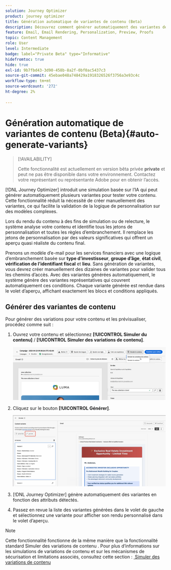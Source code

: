 ```yaml
---
solution: Journey Optimizer
product: journey optimizer
title: Génération automatique de variantes de contenu (Beta)
description: Découvrez comment générer automatiquement des variantes de contenu à l’aide de la simulation basée sur l’IA.
feature: Email, Email Rendering, Personalization, Preview, Proofs
topic: Content Management
role: User
level: Intermediate
badge: label="Private Beta" type="Informative"
hidefromtoc: true
hide: true
exl-id: 9b7fbd43-3d90-458b-8a2f-0bf0ac5437c3
source-git-commit: 45ebae048a748429a1918326526f3756a3e93c4c
workflow-type: tm+mt
source-wordcount: '272'
ht-degree: 2%

---
```


# Génération automatique de variantes de contenu (Beta){#auto-generate-variants}

>[!AVAILABILITY]
>
>Cette fonctionnalité est actuellement en version bêta privée **private** et peut ne pas être disponible dans votre environnement. Contactez votre représentant ou représentante Adobe pour en obtenir l’accès.

[!DNL Journey Optimizer] introduit une simulation basée sur l’IA qui peut générer automatiquement plusieurs variantes pour tester votre contenu. Cette fonctionnalité réduit la nécessité de créer manuellement des variantes, ce qui facilite la validation de la logique de personnalisation sur des modèles complexes.

Lors du rendu du contenu à des fins de simulation ou de relecture, le système analyse votre contenu et identifie tous les jetons de personnalisation et toutes les règles d’embranchement. Il remplace les jetons de personnalisation par des valeurs significatives qui offrent un aperçu quasi réaliste du contenu final.

Prenons un modèle d’e-mail pour les services financiers avec une logique d’embranchement basée sur **type d’investisseur**, **groupe d’âge**, **état civil**, **vérification de l’identifiant fiscal** et **lieu**. Sans génération de variantes, vous devrez créer manuellement des dizaines de variantes pour valider tous les chemins d’accès. Avec des variantes générées automatiquement, le système génère des variantes représentatives qui couvrent automatiquement ces conditions.  Chaque variante générée est rendue dans le volet d’aperçu, affichant exactement les blocs et conditions appliqués.

## Générer des variantes de contenu

Pour générer des variations pour votre contenu et les prévisualiser, procédez comme suit :

1. Ouvrez votre contenu et sélectionnez **[!UICONTROL Simuler du contenu]** / **[!UICONTROL Simuler des variations de contenu]**.

   ![](assets/simulate-sample.png)

2. Cliquez sur le bouton **[!UICONTROL Générer]**.

   ![](assets/simulate-generate-variant.png)

3. [!DNL Journey Optimizer] génère automatiquement des variantes en fonction des attributs détectés.

4. Passez en revue la liste des variantes générées dans le volet de gauche et sélectionnez une variante pour afficher son rendu personnalisé dans le volet d’aperçu.

>[!NOTE]
>
>Cette fonctionnalité fonctionne de la même manière que la fonctionnalité standard Simuler des variations de contenu . Pour plus d’informations sur les simulations de variations de contenu et sur les mécanismes de sécurisation et limitations associés, consultez cette section : [&#x200B; Simuler des variations de contenu](../test-approve/simulate-sample-input.md)
